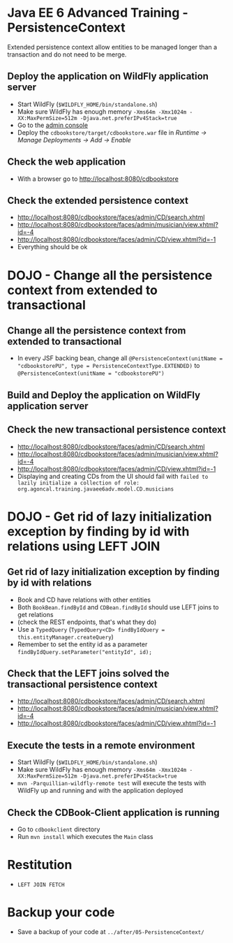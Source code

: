 # Java EE 6 Advanced Training - PersistenceContext

Extended persistence context allow entities to be managed longer than a transaction and do not need to be merge.

## Deploy the application on WildFly application server

* Start WildFly (`$WILDFLY_HOME/bin/standalone.sh`)
* Make sure WildFly has enough memory `-Xms64m -Xmx1024m -XX:MaxPermSize=512m -Djava.net.preferIPv4Stack=true`
* Go to the [admin console](http://localhost:9990/)
* Deploy the `cdbookstore/target/cdbookstore.war` file in _Runtime -> Manage Deployments -> Add -> Enable_

## Check the web application

* With a browser go to [http://localhost:8080/cdbookstore]()

## Check the extended persistence context

* [http://localhost:8080/cdbookstore/faces/admin/CD/search.xhtml]()
* [http://localhost:8080/cdbookstore/faces/admin/musician/view.xhtml?id=-4]()
* [http://localhost:8080/cdbookstore/faces/admin/CD/view.xhtml?id=-1]()
* Everything should be ok

# DOJO - Change all the persistence context from extended to transactional

## Change all the persistence context from extended to transactional

* In every JSF backing bean, change all `@PersistenceContext(unitName = "cdbookstorePU", type = PersistenceContextType.EXTENDED)` to `@PersistenceContext(unitName = "cdbookstorePU")`

## Build and Deploy the application on WildFly application server

## Check the new transactional persistence context

* [http://localhost:8080/cdbookstore/faces/admin/CD/search.xhtml]()
* [http://localhost:8080/cdbookstore/faces/admin/musician/view.xhtml?id=-4]()
* [http://localhost:8080/cdbookstore/faces/admin/CD/view.xhtml?id=-1]()
* Displaying and creating CDs from the UI should fail with `failed to lazily initialize a collection of role: org.agoncal.training.javaee6adv.model.CD.musicians`

# DOJO - Get rid of lazy initialization exception by finding by id with relations using LEFT JOIN

## Get rid of lazy initialization exception by finding by id with relations

* Book and CD have relations with other entities
* Both `BookBean.findById` and `CDBean.findById` should use LEFT joins to get relations
* (check the REST endpoints, that's what they do)
* Use a `TypedQuery` (`TypedQuery<CD> findByIdQuery = this.entityManager.createQuery`)
* Remember to set the entity id as a parameter `findByIdQuery.setParameter("entityId", id);`

## Check that the LEFT joins solved the transactional persistence context

* [http://localhost:8080/cdbookstore/faces/admin/CD/search.xhtml]()
* [http://localhost:8080/cdbookstore/faces/admin/musician/view.xhtml?id=-4]()
* [http://localhost:8080/cdbookstore/faces/admin/CD/view.xhtml?id=-1]()

## Execute the tests in a remote environment

* Start WildFly (`$WILDFLY_HOME/bin/standalone.sh`)
* Make sure WildFly has enough memory `-Xms64m -Xmx1024m -XX:MaxPermSize=512m -Djava.net.preferIPv4Stack=true`
* `mvn -Parquillian-wildfly-remote test` will execute the tests with WildFly up and running and with the application deployed

## Check the CDBook-Client application is running

* Go to `cdbookclient` directory
* Run `mvn install` which executes the `Main` class

# Restitution

* `LEFT JOIN FETCH`

# Backup your code

* Save a backup of your code at `../after/05-PersistenceContext/`
